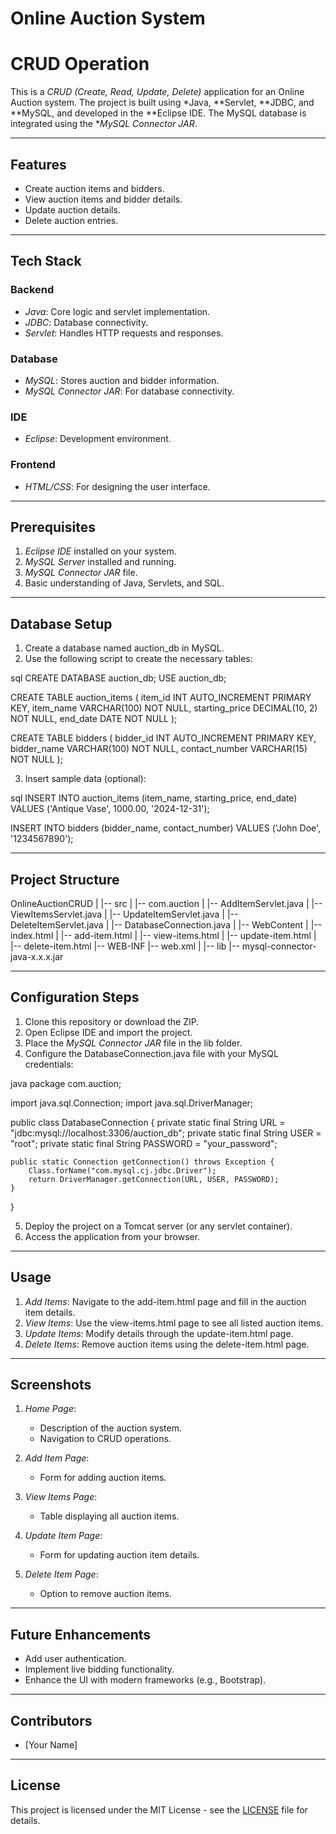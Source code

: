 # Online Auction System
# CRUD Operation

This is a *CRUD (Create, Read, Update, Delete)* application for an Online Auction system. The project is built using *Java, **Servlet, **JDBC, and **MySQL, and developed in the **Eclipse IDE. The MySQL database is integrated using the **MySQL Connector JAR*.

---

## Features
- Create auction items and bidders.
- View auction items and bidder details.
- Update auction details.
- Delete auction entries.

---

## Tech Stack

### Backend
- *Java*: Core logic and servlet implementation.
- *JDBC*: Database connectivity.
- *Servlet*: Handles HTTP requests and responses.

### Database
- *MySQL*: Stores auction and bidder information.
- *MySQL Connector JAR*: For database connectivity.

### IDE
- *Eclipse*: Development environment.

### Frontend
- *HTML/CSS*: For designing the user interface.

---

## Prerequisites

1. *Eclipse IDE* installed on your system.
2. *MySQL Server* installed and running.
3. *MySQL Connector JAR* file.
4. Basic understanding of Java, Servlets, and SQL.

---

## Database Setup

1. Create a database named auction_db in MySQL.
2. Use the following script to create the necessary tables:

sql
CREATE DATABASE auction_db;
USE auction_db;

CREATE TABLE auction_items (
    item_id INT AUTO_INCREMENT PRIMARY KEY,
    item_name VARCHAR(100) NOT NULL,
    starting_price DECIMAL(10, 2) NOT NULL,
    end_date DATE NOT NULL
);

CREATE TABLE bidders (
    bidder_id INT AUTO_INCREMENT PRIMARY KEY,
    bidder_name VARCHAR(100) NOT NULL,
    contact_number VARCHAR(15) NOT NULL
);


3. Insert sample data (optional):

sql
INSERT INTO auction_items (item_name, starting_price, end_date) 
VALUES ('Antique Vase', 1000.00, '2024-12-31');

INSERT INTO bidders (bidder_name, contact_number) 
VALUES ('John Doe', '1234567890');


---

## Project Structure


OnlineAuctionCRUD
|
|-- src
|   |-- com.auction
|       |-- AddItemServlet.java
|       |-- ViewItemsServlet.java
|       |-- UpdateItemServlet.java
|       |-- DeleteItemServlet.java
|       |-- DatabaseConnection.java
|
|-- WebContent
|   |-- index.html
|   |-- add-item.html
|   |-- view-items.html
|   |-- update-item.html
|   |-- delete-item.html
|-- WEB-INF
    |-- web.xml
|
|-- lib
    |-- mysql-connector-java-x.x.x.jar


---

## Configuration Steps

1. Clone this repository or download the ZIP.
2. Open Eclipse IDE and import the project.
3. Place the *MySQL Connector JAR* file in the lib folder.
4. Configure the DatabaseConnection.java file with your MySQL credentials:

java
package com.auction;

import java.sql.Connection;
import java.sql.DriverManager;

public class DatabaseConnection {
    private static final String URL = "jdbc:mysql://localhost:3306/auction_db";
    private static final String USER = "root";
    private static final String PASSWORD = "your_password";

    public static Connection getConnection() throws Exception {
        Class.forName("com.mysql.cj.jdbc.Driver");
        return DriverManager.getConnection(URL, USER, PASSWORD);
    }
}


5. Deploy the project on a Tomcat server (or any servlet container).
6. Access the application from your browser.

---

## Usage

1. *Add Items*: Navigate to the add-item.html page and fill in the auction item details.
2. *View Items*: Use the view-items.html page to see all listed auction items.
3. *Update Items*: Modify details through the update-item.html page.
4. *Delete Items*: Remove auction items using the delete-item.html page.

---

## Screenshots

1. *Home Page*:
   - Description of the auction system.
   - Navigation to CRUD operations.

2. *Add Item Page*:
   - Form for adding auction items.

3. *View Items Page*:
   - Table displaying all auction items.

4. *Update Item Page*:
   - Form for updating auction item details.

5. *Delete Item Page*:
   - Option to remove auction items.

---

## Future Enhancements
- Add user authentication.
- Implement live bidding functionality.
- Enhance the UI with modern frameworks (e.g., Bootstrap).

---

## Contributors
- [Your Name]

---

## License
This project is licensed under the MIT License - see the [LICENSE](LICENSE) file for details.
